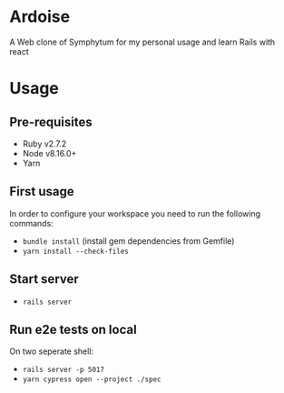 # Ardoise

A Web clone of Symphytum for my personal usage and learn Rails with react

# Usage

## Pre-requisites

  - Ruby v2.7.2
  - Node v8.16.0+
  - Yarn

## First usage

In order to configure your workspace you need to run the following commands:
  - `bundle install` (install gem dependencies from Gemfile)
  - `yarn install --check-files`
  
## Start server

  - `rails server`

## Run e2e tests on local

On two seperate shell: 
  - `rails server -p 5017`
  - `yarn cypress open --project ./spec`
